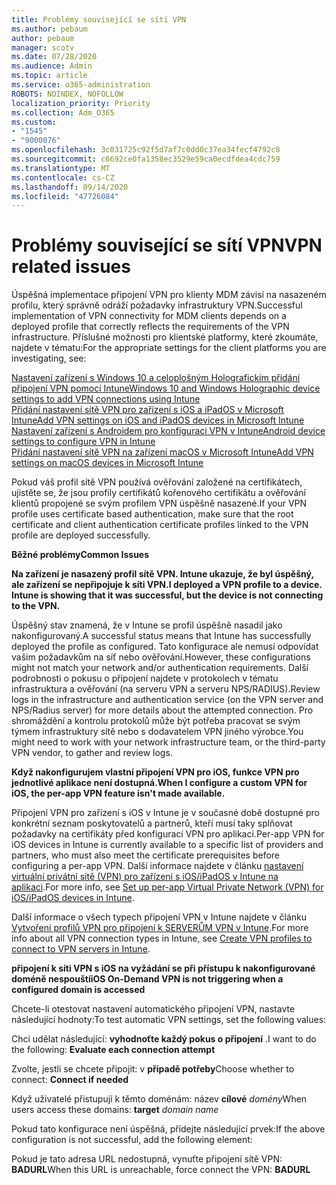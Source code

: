 ```yaml
---
title: Problémy související se sítí VPN
ms.author: pebaum
author: pebaum
manager: scotv
ms.date: 07/28/2020
ms.audience: Admin
ms.topic: article
ms.service: o365-administration
ROBOTS: NOINDEX, NOFOLLOW
localization_priority: Priority
ms.collection: Adm_O365
ms.custom:
- "1545"
- "9000076"
ms.openlocfilehash: 3c031725c92f5d7af7c0dd0c37ea34fecf4792c8
ms.sourcegitcommit: c6692ce0fa1358ec3529e59ca0ecdfdea4cdc759
ms.translationtype: MT
ms.contentlocale: cs-CZ
ms.lasthandoff: 09/14/2020
ms.locfileid: "47726084"
---
```

# <a name="vpn-related-issues"></a><span data-ttu-id="53061-102">Problémy související se sítí VPN</span><span class="sxs-lookup"><span data-stu-id="53061-102">VPN related issues</span></span>

<span data-ttu-id="53061-103">Úspěšná implementace připojení VPN pro klienty MDM závisí na nasazeném profilu, který správně odráží požadavky infrastruktury VPN.</span><span class="sxs-lookup"><span data-stu-id="53061-103">Successful implementation of VPN connectivity for MDM clients depends on a deployed profile that correctly reflects the requirements of the VPN infrastructure.</span></span> <span data-ttu-id="53061-104">Příslušné možnosti pro klientské platformy, které zkoumáte, najdete v tématu:</span><span class="sxs-lookup"><span data-stu-id="53061-104">For the appropriate settings for the client platforms you are investigating, see:</span></span> 

[<span data-ttu-id="53061-105">Nastavení zařízení s Windows 10 a celoplošným Holografickím přidání připojení VPN pomocí Intune</span><span class="sxs-lookup"><span data-stu-id="53061-105">Windows 10 and Windows Holographic device settings to add VPN connections using Intune</span></span>](https://docs.microsoft.com/intune/vpn-settings-windows-10)  
[<span data-ttu-id="53061-106">Přidání nastavení sítě VPN pro zařízení s iOS a iPadOS v Microsoft Intune</span><span class="sxs-lookup"><span data-stu-id="53061-106">Add VPN settings on iOS and iPadOS devices in Microsoft Intune</span></span>](https://docs.microsoft.com/intune/vpn-settings-ios)  
[<span data-ttu-id="53061-107">Nastavení zařízení s Androidem pro konfiguraci VPN v Intune</span><span class="sxs-lookup"><span data-stu-id="53061-107">Android device settings to configure VPN in Intune</span></span>](https://docs.microsoft.com/intune/vpn-settings-android)  
[<span data-ttu-id="53061-108">Přidání nastavení sítě VPN na zařízení macOS v Microsoft Intune</span><span class="sxs-lookup"><span data-stu-id="53061-108">Add VPN settings on macOS devices in Microsoft Intune</span></span>](https://docs.microsoft.com/mem/intune/configuration/vpn-settings-macos)

<span data-ttu-id="53061-109">Pokud váš profil sítě VPN používá ověřování založené na certifikátech, ujistěte se, že jsou profily certifikátů kořenového certifikátu a ověřování klientů propojené se svým profilem VPN úspěšně nasazené.</span><span class="sxs-lookup"><span data-stu-id="53061-109">If your VPN profile uses certificate based authentication, make sure that the root certificate and client authentication certificate profiles linked to the VPN profile are deployed successfully.</span></span>

<span data-ttu-id="53061-110">**Běžné problémy**</span><span class="sxs-lookup"><span data-stu-id="53061-110">**Common Issues**</span></span>

<span data-ttu-id="53061-111">**Na zařízení je nasazený profil sítě VPN. Intune ukazuje, že byl úspěšný, ale zařízení se nepřipojuje k síti VPN.**</span><span class="sxs-lookup"><span data-stu-id="53061-111">**I deployed a VPN profile to a device. Intune is showing that it was successful, but the device is not connecting to the VPN.**</span></span>

<span data-ttu-id="53061-112">Úspěšný stav znamená, že v Intune se profil úspěšně nasadil jako nakonfigurovaný.</span><span class="sxs-lookup"><span data-stu-id="53061-112">A successful status means that Intune has successfully deployed the profile as configured.</span></span> <span data-ttu-id="53061-113">Tato konfigurace ale nemusí odpovídat vašim požadavkům na síť nebo ověřování.</span><span class="sxs-lookup"><span data-stu-id="53061-113">However, these configurations might not match your network and/or authentication requirements.</span></span> <span data-ttu-id="53061-114">Další podrobnosti o pokusu o připojení najdete v protokolech v tématu infrastruktura a ověřování (na serveru VPN a serveru NPS/RADIUS).</span><span class="sxs-lookup"><span data-stu-id="53061-114">Review logs in the infrastructure and authentication service (on the VPN server and NPS/Radius server) for more details about the attempted connection.</span></span> <span data-ttu-id="53061-115">Pro shromáždění a kontrolu protokolů může být potřeba pracovat se svým týmem infrastruktury sítě nebo s dodavatelem VPN jiného výrobce.</span><span class="sxs-lookup"><span data-stu-id="53061-115">You might need to work with your network infrastructure team, or the third-party VPN vendor, to gather and review logs.</span></span>

<span data-ttu-id="53061-116">**Když nakonfigurujem vlastní připojení VPN pro iOS, funkce VPN pro jednotlivé aplikace není dostupná.**</span><span class="sxs-lookup"><span data-stu-id="53061-116">**When I configure a custom VPN for iOS, the per-app VPN feature isn't made available.**</span></span>

<span data-ttu-id="53061-117">Připojení VPN pro zařízení s iOS v Intune je v současné době dostupné pro konkrétní seznam poskytovatelů a partnerů, kteří musí taky splňovat požadavky na certifikáty před konfigurací VPN pro aplikaci.</span><span class="sxs-lookup"><span data-stu-id="53061-117">Per-app VPN for iOS devices in Intune is currently available to a specific list of providers and partners, who must also meet the certificate prerequisites before configuring a per-app VPN.</span></span> <span data-ttu-id="53061-118">Další informace najdete v článku [nastavení virtuální privátní sítě (VPN) pro zařízení s iOS/iPadOS v Intune na aplikaci](https://docs.microsoft.com/intune/vpn-setting-configure-per-app).</span><span class="sxs-lookup"><span data-stu-id="53061-118">For more info, see [Set up per-app Virtual Private Network (VPN) for iOS/iPadOS devices in Intune](https://docs.microsoft.com/intune/vpn-setting-configure-per-app).</span></span> 

<span data-ttu-id="53061-119">Další informace o všech typech připojení VPN v Intune najdete v článku [Vytvoření profilů VPN pro připojení k SERVERŮM VPN v Intune](https://docs.microsoft.com/intune/vpn-settings-configure).</span><span class="sxs-lookup"><span data-stu-id="53061-119">For more info about all VPN connection types in Intune, see [Create VPN profiles to connect to VPN servers in Intune](https://docs.microsoft.com/intune/vpn-settings-configure).</span></span>  

<span data-ttu-id="53061-120">**připojení k síti VPN s iOS na vyžádání se při přístupu k nakonfigurované doméně nespouští**</span><span class="sxs-lookup"><span data-stu-id="53061-120">**iOS On-Demand VPN is not triggering when a configured domain is accessed**</span></span>

<span data-ttu-id="53061-121">Chcete-li otestovat nastavení automatického připojení VPN, nastavte následující hodnoty:</span><span class="sxs-lookup"><span data-stu-id="53061-121">To test automatic VPN settings, set the following values:</span></span>

<span data-ttu-id="53061-122">Chci udělat následující: **vyhodnoťte každý pokus o připojení** .</span><span class="sxs-lookup"><span data-stu-id="53061-122">I want to do the following: **Evaluate each connection attempt**</span></span> 

<span data-ttu-id="53061-123">Zvolte, jestli se chcete připojit: v **případě potřeby**</span><span class="sxs-lookup"><span data-stu-id="53061-123">Choose whether to connect: **Connect if needed**</span></span>

<span data-ttu-id="53061-124">Když uživatelé přistupují k těmto doménám: název **cílové** *domény*</span><span class="sxs-lookup"><span data-stu-id="53061-124">When users access these domains: **target** *domain name*</span></span>

<span data-ttu-id="53061-125">Pokud tato konfigurace není úspěšná, přidejte následující prvek:</span><span class="sxs-lookup"><span data-stu-id="53061-125">If the above configuration is not successful, add the following element:</span></span>

<span data-ttu-id="53061-126">Pokud je tato adresa URL nedostupná, vynuťte připojení sítě VPN: **BADURL**</span><span class="sxs-lookup"><span data-stu-id="53061-126">When this URL is unreachable, force connect the VPN: **BADURL**</span></span>